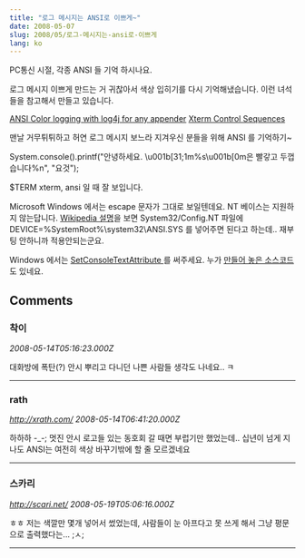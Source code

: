 ```yaml
---
title: "로그 메시지는 ANSI로 이쁘게~"
date: 2008-05-07
slug: 2008/05/로그-메시지는-ansi로-이쁘게
lang: ko
---
```


PC통신 시절, 각종 ANSI 들 기억 하시나요.

로그 메시지 이쁘게 만드는 거 귀찮아서 색상 입히기를 다시 기억해냈습니다.
이런 녀석들을 참고해서 만들고 있습니다.

[ ANSI Color logging with log4j for any appender](http://wiki.osuosl.org/display/howto/ANSI+Color+logging+with+log4j+for+any+appender)
[Xterm Control Sequences](http://invisible-island.net/xterm/ctlseqs/ctlseqs.html)

맨날 거무튀튀하고 허연 로그 메시지 보느라 지겨우신 분들을 위해 
ANSI 를 기억하기~

System.console().printf("안녕하세요. \u001b[31;1m%s\u001b[0m은 빨갛고 두껍습니다%n", "요것");

$TERM xterm, ansi 일 때 잘 보입니다.

Microsoft Windows 에서는 escape 문자가 그대로 보일텐데요. NT 베이스는 지원하지 않는답니다.
[Wikipedia 설명](http://en.wikipedia.org/wiki/ANSI_escape_code)을 보면 System32/Config.NT 파일에 DEVICE=%SystemRoot%\system32\ANSI.SYS 를 넣어주면 된다고 하는데.. 재부팅 안하니까 적용안되는군요. 

Windows 에서는 [SetConsoleTextAttribute ](http://msdn.microsoft.com/en-us/library/ms686047.aspx) 를 써주세요. 누가 [만들어 놓은 소스코드](http://www.rgagnon.com/javadetails/java-0469.html)도 있네요.

## Comments

### 착이
*2008-05-14T05:16:23.000Z*

대화방에 폭탄(?) 안시 뿌리고 다니던 나쁜 사람들 생각도 나네요.. ㅋ

---

### rath
*http://xrath.com/*
*2008-05-14T06:41:20.000Z*

하하하 -_-; 멋진 안시 로고들 있는 동호회 갈 때면 부럽기만 했었는데.. 십년이 넘게 지나도 ANSI는 여전히 색상 바꾸기밖에 할 줄 모르겠네요

---

### 스카리
*http://scari.net/*
*2008-05-19T05:06:16.000Z*

ㅎㅎ 저는 색깔만 몇개 넣어서 썼었는데, 사람들이 눈 아프다고 못 쓰게 해서 그냥 평문으로 출력했다는... ;ㅅ;

---

